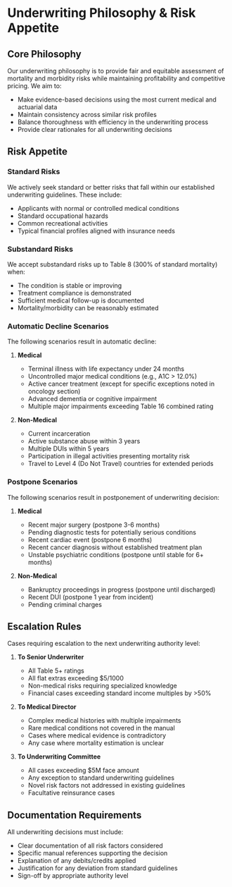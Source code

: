 # Underwriting Philosophy & Risk Appetite

## Core Philosophy

Our underwriting philosophy is to provide fair and equitable assessment of mortality and morbidity risks while maintaining profitability and competitive pricing. We aim to:

- Make evidence-based decisions using the most current medical and actuarial data
- Maintain consistency across similar risk profiles
- Balance thoroughness with efficiency in the underwriting process
- Provide clear rationales for all underwriting decisions

## Risk Appetite

### Standard Risks
We actively seek standard or better risks that fall within our established underwriting guidelines. These include:

- Applicants with normal or controlled medical conditions
- Standard occupational hazards
- Common recreational activities
- Typical financial profiles aligned with insurance needs

### Substandard Risks
We accept substandard risks up to Table 8 (300% of standard mortality) when:

- The condition is stable or improving
- Treatment compliance is demonstrated
- Sufficient medical follow-up is documented
- Mortality/morbidity can be reasonably estimated

### Automatic Decline Scenarios

The following scenarios result in automatic decline:

1. **Medical**
   - Terminal illness with life expectancy under 24 months
   - Uncontrolled major medical conditions (e.g., A1C > 12.0%)
   - Active cancer treatment (except for specific exceptions noted in oncology section)
   - Advanced dementia or cognitive impairment
   - Multiple major impairments exceeding Table 16 combined rating

2. **Non-Medical**
   - Current incarceration
   - Active substance abuse within 3 years
   - Multiple DUIs within 5 years
   - Participation in illegal activities presenting mortality risk
   - Travel to Level 4 (Do Not Travel) countries for extended periods

### Postpone Scenarios

The following scenarios result in postponement of underwriting decision:

1. **Medical**
   - Recent major surgery (postpone 3-6 months)
   - Pending diagnostic tests for potentially serious conditions
   - Recent cardiac event (postpone 6 months)
   - Recent cancer diagnosis without established treatment plan
   - Unstable psychiatric conditions (postpone until stable for 6+ months)

2. **Non-Medical**
   - Bankruptcy proceedings in progress (postpone until discharged)
   - Recent DUI (postpone 1 year from incident)
   - Pending criminal charges

## Escalation Rules

Cases requiring escalation to the next underwriting authority level:

1. **To Senior Underwriter**
   - All Table 5+ ratings
   - All flat extras exceeding $5/1000
   - Non-medical risks requiring specialized knowledge
   - Financial cases exceeding standard income multiples by >50%

2. **To Medical Director**
   - Complex medical histories with multiple impairments
   - Rare medical conditions not covered in the manual
   - Cases where medical evidence is contradictory
   - Any case where mortality estimation is unclear

3. **To Underwriting Committee**
   - All cases exceeding $5M face amount
   - Any exception to standard underwriting guidelines
   - Novel risk factors not addressed in existing guidelines
   - Facultative reinsurance cases

## Documentation Requirements

All underwriting decisions must include:

- Clear documentation of all risk factors considered
- Specific manual references supporting the decision
- Explanation of any debits/credits applied
- Justification for any deviation from standard guidelines
- Sign-off by appropriate authority level
